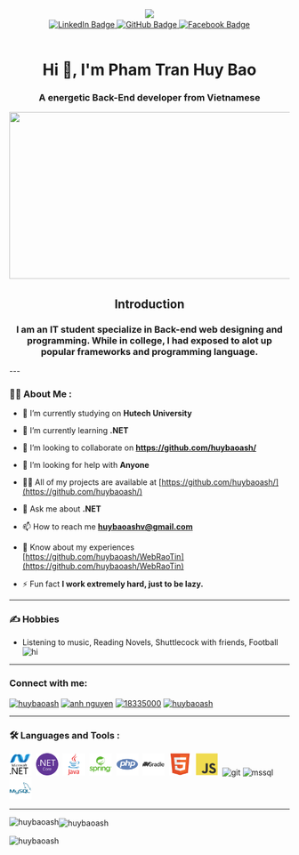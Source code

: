 <div id="header" align="center">
  <img src="https://media.giphy.com/media/M9gbBd9nbDrOTu1Mqx/giphy.gif" width="100"/>
  <div id="badges">
  <a href="https://www.linkedin.com/in/huybaoash/">
    <img src="https://img.shields.io/badge/LinkedIn-blue?style=for-the-badge&logo=linkedin&logoColor=white" alt="LinkedIn Badge"/>
  </a>
  <a href="https://github.com/huybaoash">
    <img src="https://img.shields.io/badge/GitHub-black?style=for-the-badge&logo=github&logoColor=white" alt="GitHub Badge"/>
  </a>
  <a href="https://www.facebook.com/huybaoash">
    <img src="https://img.shields.io/badge/Facebook-blue?style=for-the-badge&logo=facebook&logoColor=white" alt="Facebook Badge"/>
  </a>
</div>
  <img src="https://komarev.com/ghpvc/?username=huybaoash&style=flat-square&color=blue" alt=""/>

</div>

<h1 align="center">Hi 👋, I'm Pham Tran Huy Bao</h1>
<h3 align="center">A energetic Back-End developer from Vietnamese</h3>

<div align="center">
  <img src="https://media.giphy.com/media/dWesBcTLavkZuG35MI/giphy.gif" width="600" height="300"/>
</div>

<h2 align="center">Introduction</h3>
<h3 align="center">I am an IT student specialize in Back-end web designing and programming. While in college, I had exposed to alot up popular frameworks and programming language.</h3>
---

### :woman_technologist: About Me :

- 🔭 I’m currently studying on **Hutech University**

- 🌱 I’m currently learning **.NET**

- 👯 I’m looking to collaborate on **https://github.com/huybaoash/**

- 🤝 I’m looking for help with **Anyone**

- 👨‍💻 All of my projects are available at [https://github.com/huybaoash/](https://github.com/huybaoash/)

- 💬 Ask me about **.NET**

- 📫 How to reach me **huybaoashv@gmail.com**

- 📄 Know about my experiences [https://github.com/huybaoash/WebRaoTin](https://github.com/huybaoash/WebRaoTin)

- ⚡ Fun fact **I work extremely hard, just to be lazy.**

---

### :writing_hand: Hobbies
- Listening to music, Reading Novels, Shuttlecock with friends, Football <img src="https://www.icegif.com/wp-content/uploads/smiley-face-icegif-3.gif" width="50px" alt="hi">

---


<h3 align="left">Connect with me:</h3>
<p align="left">
<a href="https://dev.to/huybaoash" target="blank"><img align="center" src="https://raw.githubusercontent.com/rahuldkjain/github-profile-readme-generator/master/src/images/icons/Social/devto.svg" alt="huybaoash" height="30" width="40" /></a>
<a href="https://www.linkedin.com/in/huybaoash/" target="blank"><img align="center" src="https://raw.githubusercontent.com/rahuldkjain/github-profile-readme-generator/master/src/images/icons/Social/linked-in-alt.svg" alt="anh nguyen" height="30" width="40" /></a>
<a href="https://stackoverflow.com/users/18608767/" target="blank"><img align="center" src="https://raw.githubusercontent.com/rahuldkjain/github-profile-readme-generator/master/src/images/icons/Social/stack-overflow.svg" alt="18335000" height="30" width="40" /></a>
<a href="https://fb.com/huybaoash" target="blank"><img align="center" src="https://raw.githubusercontent.com/rahuldkjain/github-profile-readme-generator/master/src/images/icons/Social/facebook.svg" alt="huybaoash" height="30" width="40" /></a>
</p>

---

### :hammer_and_wrench: Languages and Tools :
<div>
  <img src="https://github.com/devicons/devicon/blob/master/icons/dot-net/dot-net-original-wordmark.svg" title=".NET" alt=".NET" width="40" height="40"/>&nbsp;
  <img src="https://github.com/devicons/devicon/blob/master/icons/dotnetcore/dotnetcore-original.svg" title=".NET" alt=".NET" width="40" height="40"/>&nbsp;
  <img src="https://github.com/devicons/devicon/blob/master/icons/java/java-original-wordmark.svg" title="Java" alt="Java" width="40" height="40"/>&nbsp;
  <img src="https://github.com/devicons/devicon/blob/master/icons/spring/spring-original-wordmark.svg" title="Spring" alt="Spring" width="40" height="40"/>&nbsp;
  <img src="https://raw.githubusercontent.com/devicons/devicon/1119b9f84c0290e0f0b38982099a2bd027a48bf1/icons/php/php-plain.svg" title="PHP" alt="PHP" width="40" height="40"/>&nbsp;
  <img src="https://github.com/devicons/devicon/blob/master/icons/gradle/gradle-plain-wordmark.svg"  title="CSS3" alt="CSS" width="40" height="40"/>&nbsp;
  <img src="https://github.com/devicons/devicon/blob/master/icons/html5/html5-original.svg" title="HTML5" alt="HTML" width="40" height="40"/>&nbsp;
  <img src="https://github.com/devicons/devicon/blob/master/icons/javascript/javascript-original.svg" title="JavaScript" alt="JavaScript" width="40" height="40"/>&nbsp;
  <img src="https://www.vectorlogo.zone/logos/git-scm/git-scm-icon.svg" alt="git" width="40" height="40"/>
  <img src="https://www.svgrepo.com/show/303229/microsoft-sql-server-logo.svg" alt="mssql" width="40" height="40"/>&nbsp;
  <img src="https://raw.githubusercontent.com/devicons/devicon/1119b9f84c0290e0f0b38982099a2bd027a48bf1/icons/mysql/mysql-plain-wordmark.svg" alt="mssql" width="40" height="40"/>&nbsp;
</div>

---

<p><img align="left" src="https://github-readme-stats.vercel.app/api/top-langs?username=huybaoash&theme=dark&background=000000&show_icons=true&locale=en&layout=compact&hide=ruby,xslt" alt="huybaoash" /></p>

<p><img align="center" src="https://github-readme-stats.vercel.app/api?username=huybaoash&theme=dark&background=000000&show_icons=true&locale=en" alt="huybaoash" /></p>

<p><img align="center" src="https://github-readme-streak-stats.herokuapp.com/?user=huybaoash&theme=dark&background=000000" alt="huybaoash" /></p>
